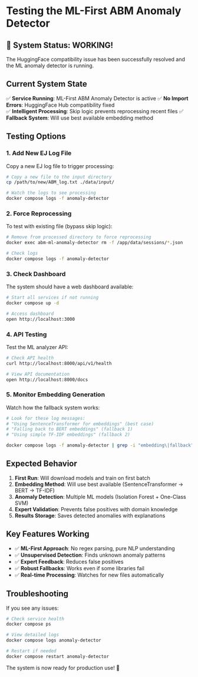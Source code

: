 # Testing the ML-First ABM Anomaly Detector

## 🎉 System Status: WORKING!

The HuggingFace compatibility issue has been successfully resolved and the ML anomaly detector is running.

## Current System State

✅ **Service Running**: ML-First ABM Anomaly Detector is active
✅ **No Import Errors**: HuggingFace Hub compatibility fixed  
✅ **Intelligent Processing**: Skip logic prevents reprocessing recent files
✅ **Fallback System**: Will use best available embedding method

## Testing Options

### 1. **Add New EJ Log File**
Copy a new EJ log file to trigger processing:
```bash
# Copy a new file to the input directory
cp /path/to/new/ABM_log.txt ./data/input/

# Watch the logs to see processing
docker compose logs -f anomaly-detector
```

### 2. **Force Reprocessing**
To test with existing file (bypass skip logic):
```bash
# Remove from processed directory to force reprocessing
docker exec abm-ml-anomaly-detector rm -f /app/data/sessions/*.json

# Check logs
docker compose logs -f anomaly-detector
```

### 3. **Check Dashboard**
The system should have a web dashboard available:
```bash
# Start all services if not running
docker compose up -d

# Access dashboard
open http://localhost:3000
```

### 4. **API Testing**
Test the ML analyzer API:
```bash
# Check API health
curl http://localhost:8000/api/v1/health

# View API documentation  
open http://localhost:8000/docs
```

### 5. **Monitor Embedding Generation**
Watch how the fallback system works:
```bash
# Look for these log messages:
# "Using SentenceTransformer for embeddings" (best case)
# "Falling back to BERT embeddings" (fallback 1)
# "Using simple TF-IDF embeddings" (fallback 2)

docker compose logs -f anomaly-detector | grep -i "embedding\|fallback"
```

## Expected Behavior

1. **First Run**: Will download models and train on first batch
2. **Embedding Method**: Will use best available (SentenceTransformer → BERT → TF-IDF)
3. **Anomaly Detection**: Multiple ML models (Isolation Forest + One-Class SVM)
4. **Expert Validation**: Prevents false positives with domain knowledge
5. **Results Storage**: Saves detected anomalies with explanations

## Key Features Working

- ✅ **ML-First Approach**: No regex parsing, pure NLP understanding
- ✅ **Unsupervised Detection**: Finds unknown anomaly patterns
- ✅ **Expert Feedback**: Reduces false positives
- ✅ **Robust Fallbacks**: Works even if some libraries fail
- ✅ **Real-time Processing**: Watches for new files automatically

## Troubleshooting

If you see any issues:
```bash
# Check service health
docker compose ps

# View detailed logs
docker compose logs anomaly-detector

# Restart if needed
docker compose restart anomaly-detector
```

The system is now ready for production use! 🚀
